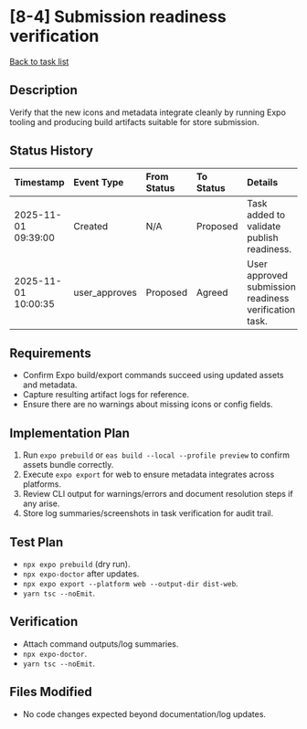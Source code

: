 # [8-4] Submission readiness verification

[Back to task list](../tasks.md)

## Description
Verify that the new icons and metadata integrate cleanly by running Expo tooling and producing build artifacts suitable for store submission.

## Status History
| Timestamp | Event Type | From Status | To Status | Details | User |
| :-- | :-- | :-- | :-- | :-- | :-- |
| 2025-11-01 09:39:00 | Created | N/A | Proposed | Task added to validate publish readiness. | ai_agent |
| 2025-11-01 10:00:35 | user_approves | Proposed | Agreed | User approved submission readiness verification task. | user |

## Requirements
- Confirm Expo build/export commands succeed using updated assets and metadata.
- Capture resulting artifact logs for reference.
- Ensure there are no warnings about missing icons or config fields.

## Implementation Plan
1. Run `expo prebuild` or `eas build --local --profile preview` to confirm assets bundle correctly.
2. Execute `expo export` for web to ensure metadata integrates across platforms.
3. Review CLI output for warnings/errors and document resolution steps if any arise.
4. Store log summaries/screenshots in task verification for audit trail.

## Test Plan
- `npx expo prebuild` (dry run).
- `npx expo-doctor` after updates.
- `npx expo export --platform web --output-dir dist-web`.
- `yarn tsc --noEmit`.

## Verification
- Attach command outputs/log summaries.
- `npx expo-doctor`.
- `yarn tsc --noEmit`.

## Files Modified
- No code changes expected beyond documentation/log updates.

